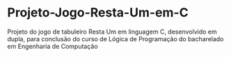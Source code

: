 # Projeto-Jogo-Resta-Um-em-C
Projeto do jogo de tabuleiro Resta Um em linguagem C, desenvolvido em dupla, para conclusão do curso de Lógica de Programação do bacharelado em Engenharia de Computação
